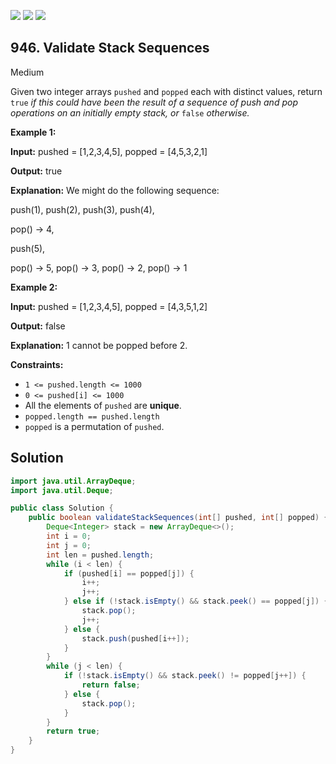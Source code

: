 [![](https://img.shields.io/github/stars/javadev/LeetCode-in-Java?label=Stars&style=flat-square)](https://github.com/javadev/LeetCode-in-Java)
[![](https://img.shields.io/github/forks/javadev/LeetCode-in-Java?label=Fork%20me%20on%20GitHub%20&style=flat-square)](https://github.com/javadev/LeetCode-in-Java/fork)
[![](https://img.shields.io/badge/-LeetCode%20in%20Kotlin-blue?style=flat-square)](https://github.com/javadev/LeetCode-in-Kotlin)

## 946\. Validate Stack Sequences

Medium

Given two integer arrays `pushed` and `popped` each with distinct values, return `true` _if this could have been the result of a sequence of push and pop operations on an initially empty stack, or_ `false` _otherwise._

**Example 1:**

**Input:** pushed = [1,2,3,4,5], popped = [4,5,3,2,1]

**Output:** true

**Explanation:** We might do the following sequence: 

push(1), push(2), push(3), push(4), 

pop() -> 4, 

push(5), 

pop() -> 5, pop() -> 3, pop() -> 2, pop() -> 1

**Example 2:**

**Input:** pushed = [1,2,3,4,5], popped = [4,3,5,1,2]

**Output:** false

**Explanation:** 1 cannot be popped before 2.

**Constraints:**

*   `1 <= pushed.length <= 1000`
*   `0 <= pushed[i] <= 1000`
*   All the elements of `pushed` are **unique**.
*   `popped.length == pushed.length`
*   `popped` is a permutation of `pushed`.

## Solution

```java
import java.util.ArrayDeque;
import java.util.Deque;

public class Solution {
    public boolean validateStackSequences(int[] pushed, int[] popped) {
        Deque<Integer> stack = new ArrayDeque<>();
        int i = 0;
        int j = 0;
        int len = pushed.length;
        while (i < len) {
            if (pushed[i] == popped[j]) {
                i++;
                j++;
            } else if (!stack.isEmpty() && stack.peek() == popped[j]) {
                stack.pop();
                j++;
            } else {
                stack.push(pushed[i++]);
            }
        }
        while (j < len) {
            if (!stack.isEmpty() && stack.peek() != popped[j++]) {
                return false;
            } else {
                stack.pop();
            }
        }
        return true;
    }
}
```